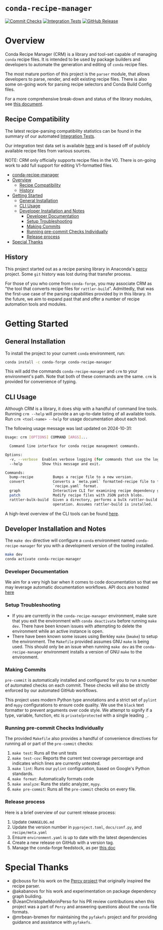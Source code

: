 [commit-checks-badge]: https://github.com/conda/conda-recipe-manager/actions/workflows/commit_checks.yaml/badge.svg?branch=main
[integration-tests-badge]: https://github.com/conda/conda-recipe-manager/actions/workflows/integration_tests.yaml/badge.svg?branch=main
[release-badge]: https://img.shields.io/github/v/release/conda/conda-recipe-manager?logo=github


# `conda-recipe-manager`

[![Commit Checks][commit-checks-badge]](https://github.com/conda/conda-recipe-manager/actions/workflows/commit_checks.yaml)
[![Integration Tests][integration-tests-badge]](https://github.com/conda/conda-recipe-manager/actions/workflows/integration_tests.yaml)
[![GitHub Release][release-badge]](https://github.com/conda/conda-recipe-manager/releases)

# Overview
Conda Recipe Manager (CRM) is a library and tool-set capable of managing `conda` recipe files. It is intended
to be used by package builders and developers to automate the generation and editing of `conda` recipe files.

The most mature portion of this project is the `parser` module, that allows developers to parse, render, and edit
existing recipe files. There is also some on-going work for parsing recipe selectors and Conda Build Config files.

For a more comprehensive break-down and status of the library modules, see
[this document](./conda_recipe_manager/README.md).

## Recipe Compatibility
The latest recipe-parsing compatibility statistics can be found in the summary of our automated
[Integration Tests](https://github.com/conda/conda-recipe-manager/actions).

Our integration test data set is available [here](https://github.com/conda/conda-recipe-manager-test-data)
and is based off of publicly available recipe files from various sources.

NOTE: CRM only officially supports recipe files in the V0. There is on-going work to add full support for editing
V1-formatted files.

<!-- TOC -->

- [conda-recipe-manager](#conda-recipe-manager)
- [Overview](#overview)
    - [Recipe Compatibility](#recipe-compatibility)
    - [History](#history)
- [Getting Started](#getting-started)
    - [General Installation](#general-installation)
    - [CLI Usage](#cli-usage)
    - [Developer Installation and Notes](#developer-installation-and-notes)
        - [Developer Documentation](#developer-documentation)
        - [Setup Troubleshooting](#setup-troubleshooting)
        - [Making Commits](#making-commits)
        - [Running pre-commit Checks Individually](#running-pre-commit-checks-individually)
        - [Release process](#release-process)
- [Special Thanks](#special-thanks)

<!-- /TOC -->

## History
This project started out as a recipe parsing library in Anaconda's
[percy](https://github.com/anaconda-distribution/percy) project. Some `git` history was lost during that transfer
process.

For those of you who come from `conda-forge`, you may associate CRM as "the tool that converts recipe files for
`rattler-build`". Admittedly, that was the first-use case of the parsing capabilities provided by in this library. In
the future, we aim to expand past that and offer a number of recipe automation tools and modules.

# Getting Started

## General Installation

To install the project to your current `conda` environment, run:
```sh
conda install -c conda-forge conda-recipe-manager
```
This will add the commands `conda-recipe-manager` and `crm` to your environment's path. Note that both of these
commands are the same. `crm` is provided for convenience of typing.

## CLI Usage
Although CRM is a library, it does ship with a handful of command line tools. Running `crm --help` will provide a
an up-to-date listing of all available tools. Run `crm <tool-name> --help` for usage documentation about each tool.

The following usage message was last updated on 2024-10-31:
```sh
Usage: crm [OPTIONS] COMMAND [ARGS]...

  Command line interface for conda recipe management commands.

Options:
  -v, --verbose  Enables verbose logging (for commands that use the logger).
  --help         Show this message and exit.

Commands:
  bump-recipe         Bumps a recipe file to a new version.
  convert             Converts a `meta.yaml` formatted-recipe file to the new
                      `recipe.yaml` format.
  graph               Interactive CLI for examining recipe dependency graphs.
  patch               Modify recipe files with JSON patch blobs.
  rattler-bulk-build  Given a directory, performs a bulk rattler-build
                      operation. Assumes rattler-build is installed.
```

A high-level overview of the CLI tools can be found [here](./conda_recipe_manager/commands/README.md).

## Developer Installation and Notes
The `make dev` directive will configure a `conda` environment named `conda-recipe-manager` for you with
a development version of the tooling installed.

```sh
make dev
conda activate conda-recipe-manager
```

### Developer Documentation
We aim for a very high bar when it comes to code documentation so that we may leverage automatic documentation
workflows. API docs are hosted [here](https://conda.github.io/conda-recipe-manager/index.html)

### Setup Troubleshooting
- If you are currently in the `conda-recipe-manager` environment, make sure that you exit the environment with
  `conda deactivate` before running `make dev`. There have been known issues with attempting to delete the environment
  while an active instance is open.
- There have been known some issues using Berkley `make` (`bmake`) to setup the environment. The `Makefile` provided
  assumes GNU `make` is being used. This should only be an issue when running `make dev` as the `conda-recipe-manager`
  environment installs a version of GNU `make` to the environment.

### Making Commits
`pre-commit` is automatically installed and configured for you to run a number of automated checks on each commit. These
checks will also be strictly enforced by our automated GitHub workflows.

This project uses modern Python type annotations and a strict set of `pylint` and `mypy` configurations to ensure code
quality. We use the `black` text formatter to prevent arguments over code style. We attempt to signify if a type,
variable, function, etc is `private`/`protected` with a single leading `_`.

### Running pre-commit Checks Individually
The provided `Makefile` also provides a handful of convenience directives for running all or part of the `pre-commit`
checks:

1. `make test`: Runs all the unit tests
1. `make test-cov`: Reports the current test coverage percentage and indicates which lines are currently untested.
1. `make lint`: Runs our `pylint` configuration, based on Google's Python standards.
1. `make format`: Automatically formats code
1. `make analyze`: Runs the static analyzer, `mypy`.
1. `make pre-commit`: Runs all the `pre-commit` checks on every file.

### Release process
Here is a brief overview of our current release process:
1. Update `CHANGELOG.md`
1. Update the version number in `pyproject.toml`, `docs/conf.py`, and `recipe/meta.yaml`
1. Ensure `environment.yaml` is up to date with the latest dependencies
1. Create a new release on GitHub with a version tag.
1. Manage the conda-forge feedstock, as per [this doc](https://conda-forge.org/docs/maintainer/adding_pkgs/)

# Special Thanks
- @cbouss for his work on the [Percy project](https://github.com/anaconda/percy) that originally inspired the recipe parser.
- @akabanovs for his work and experimentation on package dependency graph building.
- @JeanChristopheMorinPerso for his PR review contributions when this project was a part of `Percy` and answering questions about the `conda` file formats.
- @mrbean-bremen for maintaining the `pyfakefs` project and for providing guidance and assistance with `pyfakefs`.

